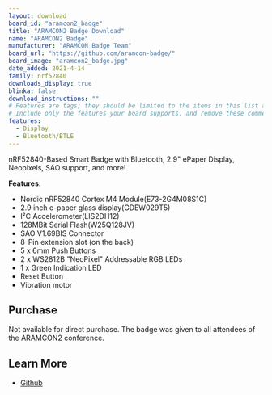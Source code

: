 ```yaml
---
layout: download
board_id: "aramcon2_badge"
title: "ARAMCON2 Badge Download"
name: "ARAMCON2 Badge"
manufacturer: "ARAMCON Badge Team"
board_url: "https://github.com/aramcon-badge/"
board_image: "aramcon2_badge.jpg"
date_added: 2021-4-14
family: nrf52840
downloads_display: true
blinka: false
download_instructions: ""
# Features are tags; they should be limited to the items in this list and spelled exactly the same.
# Include only the features your board supports, and remove these comment lines before committing.
features:
  - Display
  - Bluetooth/BTLE
---
```


nRF52840-Based Smart Badge with Bluetooth, 2.9" ePaper Display, Neopixels, SAO support, and more!

**Features:**
* Nordic nRF52840 Cortex M4 Module(E73-2G4M08S1C)
* 2.9 inch e-paper glass display(GDEW029T5)
* I²C Accelerometer(LIS2DH12)
* 128MBit Serial Flash(W25Q128JV)
* SAO V1.69BIS Connector
* 8-Pin extension slot (on the back)
* 5 x 6mm Push Buttons
* 2 x WS2812B "NeoPixel" Addressable RGB LEDs
* 1 x Green Indication LED
* Reset Button
* Vibration motor

## Purchase
Not available for direct purchase. The badge was given to all attendees of the ARAMCON2 conference.

## Learn More
* [Github](https://github.com/aramcon-badge/)
